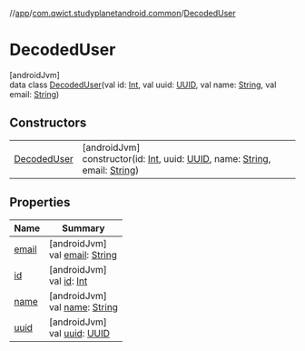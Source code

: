 //[app](../../../index.md)/[com.qwict.studyplanetandroid.common](../index.md)/[DecodedUser](index.md)

# DecodedUser

[androidJvm]\
data class [DecodedUser](index.md)(val id: [Int](https://kotlinlang.org/api/latest/jvm/stdlib/kotlin/-int/index.html), val uuid: [UUID](https://developer.android.com/reference/kotlin/java/util/UUID.html), val name: [String](https://kotlinlang.org/api/latest/jvm/stdlib/kotlin/-string/index.html), val email: [String](https://kotlinlang.org/api/latest/jvm/stdlib/kotlin/-string/index.html))

## Constructors

| | |
|---|---|
| [DecodedUser](-decoded-user.md) | [androidJvm]<br>constructor(id: [Int](https://kotlinlang.org/api/latest/jvm/stdlib/kotlin/-int/index.html), uuid: [UUID](https://developer.android.com/reference/kotlin/java/util/UUID.html), name: [String](https://kotlinlang.org/api/latest/jvm/stdlib/kotlin/-string/index.html), email: [String](https://kotlinlang.org/api/latest/jvm/stdlib/kotlin/-string/index.html)) |

## Properties

| Name | Summary |
|---|---|
| [email](email.md) | [androidJvm]<br>val [email](email.md): [String](https://kotlinlang.org/api/latest/jvm/stdlib/kotlin/-string/index.html) |
| [id](id.md) | [androidJvm]<br>val [id](id.md): [Int](https://kotlinlang.org/api/latest/jvm/stdlib/kotlin/-int/index.html) |
| [name](name.md) | [androidJvm]<br>val [name](name.md): [String](https://kotlinlang.org/api/latest/jvm/stdlib/kotlin/-string/index.html) |
| [uuid](uuid.md) | [androidJvm]<br>val [uuid](uuid.md): [UUID](https://developer.android.com/reference/kotlin/java/util/UUID.html) |
